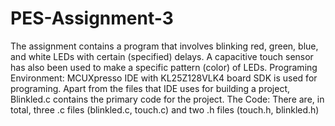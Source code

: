 # PES-Assignment-3
The assignment contains a program that involves blinking red, green, blue, and white LEDs with certain (specified) delays. A capacitive touch sensor has also been used to make a specific pattern (color) of LEDs. Programing Environment: MCUXpresso IDE with KL25Z128VLK4 board SDK is used for programing. Apart from the files that IDE uses for building a project, Blinkled.c contains the primary code for the project. The Code: There are, in total, three .c files (blinkled.c, touch.c) and two .h files (touch.h, blinkled.h)
